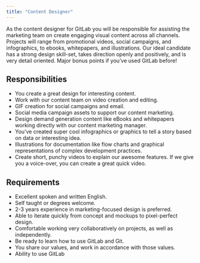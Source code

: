 ```yaml
---
title: "Content Designer"
---
```


As the content designer for GitLab you will be responsible for assisting the marketing team on create engaging visual content across all channels. Projects will range from promotional videos, social campaigns, and infographics, to ebooks, whitepapers, and illustrations. Our ideal candidate has a strong design skill-set, takes direction openly and positively, and is very detail oriented. Major bonus points if you’ve used GitLab before!

## Responsibilities

- You create a great design for interesting content.
- Work with our content team on video creation and editing.
- GIF creation for social campaigns and email.
- Social media campaign assets to support our content marketing.
- Design demand generation content like eBooks and whitepapers working directly with our content marketing manager.
- You’ve created super cool infographics or graphics to tell a story based on data or interesting idea.
- Illustrations for documentation like flow charts and graphical representations of complex development practices.
- Create short, punchy videos to explain our awesome features. If we give you a voice-over, you can create a great quick video.

## Requirements

- Excellent spoken and written English.
- Self taught or degrees welcome.
- 2-3 years experience in marketing-focused design is preferred.
- Able to iterate quickly from concept and mockups to pixel-perfect design.
- Comfortable working very collaboratively on projects, as well as independently.
- Be ready to learn how to use GitLab and Git.
- You share our values, and work in accordance with those values.
- Ability to use GitLab
